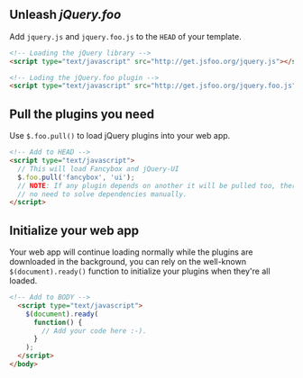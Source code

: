 ## Unleash *jQuery.foo*

Add ``jquery.js`` and ``jquery.foo.js`` to the ``HEAD`` of your template.

```html
<!-- Loading the jQuery library -->
<script type="text/javascript" src="http://get.jsfoo.org/jquery.js"></script>

<!-- Loding the jQuery.foo plugin -->
<script type="text/javascript" src="http://get.jsfoo.org/jquery.foo.js"></script>
```

## Pull the plugins you need

Use ``$.foo.pull()`` to load jQuery plugins into your web app.

```html
<!-- Add to HEAD -->
<script type="text/javascript">
  // This will load Fancybox and jQuery-UI
  $.foo.pull('fancybox', 'ui');
  // NOTE: If any plugin depends on another it will be pulled too, there's
  // no need to solve dependencies manually.
</script>
```


## Initialize your web app

Your web app will continue loading normally while the plugins are downloaded in the background, you can rely on the
well-known ``$(document).ready()`` function to initialize your plugins when they're all loaded.

```html
<!-- Add to BODY -->
  <script type="text/javascript">
    $(document).ready(
      function() {
        // Add your code here :-).
      }
    );
  </script>
</body>
```

